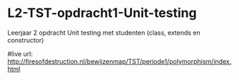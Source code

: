 # L2-TST-opdracht1-Unit-testing
Leerjaar 2 opdracht Unit testing met studenten (class, extends en constructor)

#live url: 
http://firesofdestruction.nl/bewijzenmap/TST/periode1/polymorphism/index.html
